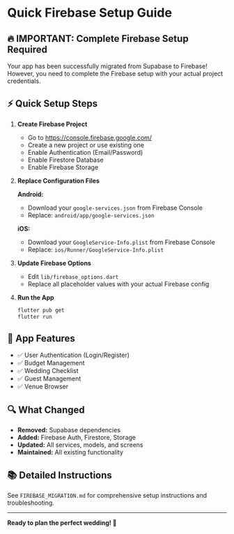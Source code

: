 # Quick Firebase Setup Guide

## 🔥 IMPORTANT: Complete Firebase Setup Required

Your app has been successfully migrated from Supabase to Firebase! However, you need to complete the Firebase setup with your actual project credentials.

## ⚡ Quick Setup Steps

1. **Create Firebase Project**
   - Go to https://console.firebase.google.com/
   - Create a new project or use existing one
   - Enable Authentication (Email/Password)
   - Enable Firestore Database
   - Enable Firebase Storage

2. **Replace Configuration Files**
   
   **Android:**
   - Download your `google-services.json` from Firebase Console
   - Replace: `android/app/google-services.json`
   
   **iOS:**
   - Download your `GoogleService-Info.plist` from Firebase Console  
   - Replace: `ios/Runner/GoogleService-Info.plist`

3. **Update Firebase Options**
   - Edit `lib/firebase_options.dart`
   - Replace all placeholder values with your actual Firebase config

4. **Run the App**
   ```bash
   flutter pub get
   flutter run
   ```

## 📱 App Features
- ✅ User Authentication (Login/Register)
- ✅ Budget Management
- ✅ Wedding Checklist
- ✅ Guest Management
- ✅ Venue Browser

## 🔍 What Changed
- **Removed:** Supabase dependencies
- **Added:** Firebase Auth, Firestore, Storage
- **Updated:** All services, models, and screens
- **Maintained:** All existing functionality

## 📚 Detailed Instructions
See `FIREBASE_MIGRATION.md` for comprehensive setup instructions and troubleshooting.

---
**Ready to plan the perfect wedding! 💒**